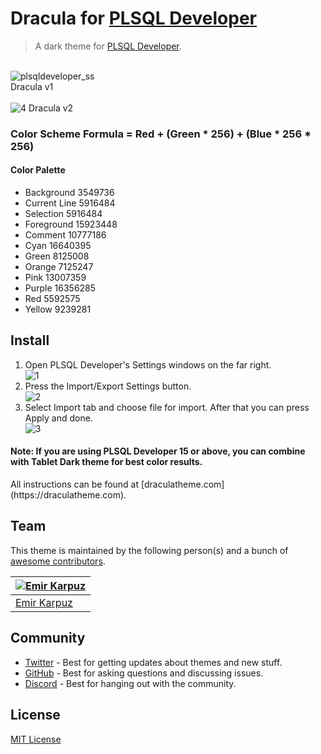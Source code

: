 # Dracula for [PLSQL Developer](https://draculatheme.com)

> A dark theme for [PLSQL Developer](https://draculatheme.com).

<br>![plsqldeveloper_ss](https://user-images.githubusercontent.com/78530059/192968079-bfae823a-1866-49eb-aa00-55ac3735c1c2.jpg)
<br>
Dracula v1
<br>
<br>![4](https://user-images.githubusercontent.com/78530059/206906158-985f3730-4be1-4bcf-8b35-cf4b7bda7a9d.jpg)
Dracula v2

<h3>Color Scheme Formula = Red + (Green * 256) + (Blue * 256 * 256)</h3>
<h4>Color Palette</h4>


<ul>
<li>Background 3549736</li>
<li>Current Line 5916484</li>
<li>Selection 5916484</li>
<li>Foreground 15923448</li>
<li>Comment 10777186</li>
<li>Cyan 16640395</li>
<li>Green 8125008</li>
<li>Orange 7125247</li>
<li>Pink 13007359</li>
<li>Purple 16356285</li>
<li>Red 5592575</li>
<li>Yellow 9239281</li>
</ul>

## Install

1) Open PLSQL Developer's Settings windows on the far right.
<br>![1](https://user-images.githubusercontent.com/78530059/206906226-83d97664-2dec-47ba-af63-98609f294aed.jpg)
2) Press the Import/Export Settings button.
<br>![2](https://user-images.githubusercontent.com/78530059/206906227-41f74b59-22c2-4dd7-bed3-ee377de8c5db.jpg)
3) Select Import tab and choose file for import. After that you can press Apply and done.
<br>![3](https://user-images.githubusercontent.com/78530059/206906224-60376197-4d28-4c31-8a41-b66acad55c75.jpg)

<h4>Note: If you are using PLSQL Developer 15 or above, you can combine with Tablet Dark theme for best color results.</h4>
All instructions can be found at [draculatheme.com](https://draculatheme.com).

## Team
This theme is maintained by the following person(s) and a bunch of [awesome contributors](https://github.com/dracula/plsql-developer/graphs/contributors).

| [![Emir Karpuz](https://github.com/emir-karpuz.png?size=100)](https://github.com/emir-karpuz) |
| ----------------------------------------------------------------------------------------------|
| [Emir Karpuz](https://github.com/emir-karpuz)                                                 |

## Community

- [Twitter](https://twitter.com/draculatheme) - Best for getting updates about themes and new stuff.
- [GitHub](https://github.com/dracula/dracula-theme/discussions) - Best for asking questions and discussing issues.
- [Discord](https://draculatheme.com/discord-invite) - Best for hanging out with the community.

## License

[MIT License](./LICENSE)
